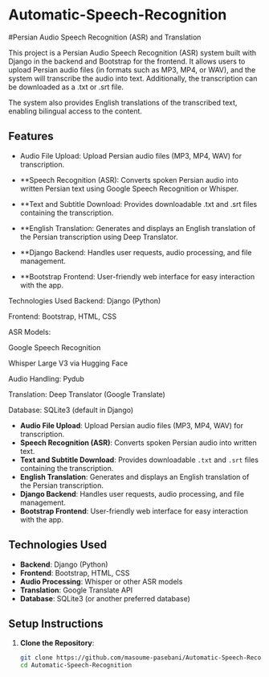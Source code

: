# Automatic-Speech-Recognition

#Persian Audio Speech Recognition (ASR) and Translation

This project is a Persian Audio Speech Recognition (ASR) system built with Django in the backend and Bootstrap for the frontend. It allows users to upload Persian audio files (in formats such as MP3, MP4, or WAV), and the system will transcribe the audio into text. Additionally, the transcription can be downloaded as a .txt or .srt file.

The system also provides English translations of the transcribed text, enabling bilingual access to the content.

## Features

- Audio File Upload: Upload Persian audio files (MP3, MP4, WAV) for transcription.

- **Speech Recognition (ASR): Converts spoken Persian audio into written Persian text using Google Speech Recognition or Whisper.

- **Text and Subtitle Download: Provides downloadable .txt and .srt files containing the transcription.

- **English Translation: Generates and displays an English translation of the Persian transcription using Deep Translator.

- **Django Backend: Handles user requests, audio processing, and file management.

- **Bootstrap Frontend: User-friendly web interface for easy interaction with the app.

Technologies Used
Backend: Django (Python)

Frontend: Bootstrap, HTML, CSS

ASR Models:

Google Speech Recognition

Whisper Large V3 via Hugging Face

Audio Handling: Pydub

Translation: Deep Translator (Google Translate)

Database: SQLite3 (default in Django)



- **Audio File Upload**: Upload Persian audio files (MP3, MP4, WAV) for transcription.
- **Speech Recognition (ASR)**: Converts spoken Persian audio into written text.
- **Text and Subtitle Download**: Provides downloadable `.txt` and `.srt` files containing the transcription.
- **English Translation**: Generates and displays an English translation of the Persian transcription.
- **Django Backend**: Handles user requests, audio processing, and file management.
- **Bootstrap Frontend**: User-friendly web interface for easy interaction with the app.

## Technologies Used

- **Backend**: Django (Python)
- **Frontend**: Bootstrap, HTML, CSS
- **Audio Processing**: Whisper or other ASR models
- **Translation**: Google Translate API 
- **Database**: SQLite3 (or another preferred database)
  
## Setup Instructions

1. **Clone the Repository**:
   ```bash
   git clone https://github.com/masoume-pasebani/Automatic-Speech-Recognition.git
   cd Automatic-Speech-Recognition
